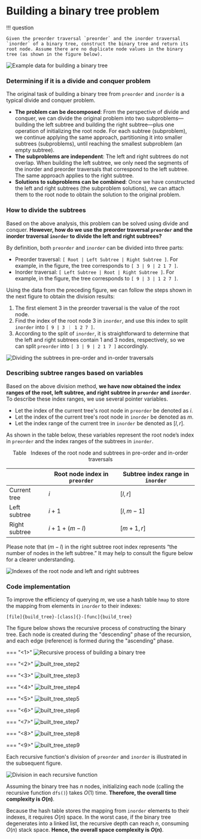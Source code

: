 # Building a binary tree problem

!!! question

    Given the preorder traversal `preorder` and the inorder traversal `inorder` of a binary tree, construct the binary tree and return its root node. Assume there are no duplicate node values in the binary tree (as shown in the figure below).

![Example data for building a binary tree](build_binary_tree_problem.assets/build_tree_example.png)

### Determining if it is a divide and conquer problem

The original task of building a binary tree from `preorder` and `inorder` is a typical divide and conquer problem.

- **The problem can be decomposed**: From the perspective of divide and conquer, we can divide the original problem into two subproblems—building the left subtree and building the right subtree—plus one operation of initializing the root node. For each subtree (subproblem), we continue applying the same approach, partitioning it into smaller subtrees (subproblems), until reaching the smallest subproblem (an empty subtree).
- **The subproblems are independent**: The left and right subtrees do not overlap. When building the left subtree, we only need the segments of the inorder and preorder traversals that correspond to the left subtree. The same approach applies to the right subtree.
- **Solutions to subproblems can be combined**: Once we have constructed the left and right subtrees (the subproblem solutions), we can attach them to the root node to obtain the solution to the original problem.

### How to divide the subtrees

Based on the above analysis, this problem can be solved using divide and conquer. **However, how do we use the preorder traversal `preorder` and the inorder traversal `inorder` to divide the left and right subtrees?**

By definition, both `preorder` and `inorder` can be divided into three parts:

- Preorder traversal: `[ Root | Left Subtree | Right Subtree ]`. For example, in the figure, the tree corresponds to `[ 3 | 9 | 2 1 7 ]`.
- Inorder traversal: `[ Left Subtree | Root | Right Subtree ]`. For example, in the figure, the tree corresponds to `[ 9 | 3 | 1 2 7 ]`.

Using the data from the preceding figure, we can follow the steps shown in the next figure to obtain the division results:

1. The first element 3 in the preorder traversal is the value of the root node.
2. Find the index of the root node 3 in `inorder`, and use this index to split `inorder` into `[ 9 | 3 ｜ 1 2 7 ]`.
3. According to the split of `inorder`, it is straightforward to determine that the left and right subtrees contain 1 and 3 nodes, respectively, so we can split `preorder` into `[ 3 | 9 | 2 1 7 ]` accordingly.

![Dividing the subtrees in pre-order and in-order traversals](build_binary_tree_problem.assets/build_tree_preorder_inorder_division.png)

### Describing subtree ranges based on variables

Based on the above division method, **we have now obtained the index ranges of the root, left subtree, and right subtree in `preorder` and `inorder`**. To describe these index ranges, we use several pointer variables.

- Let the index of the current tree's root node in `preorder` be denoted as $i$.
- Let the index of the current tree's root node in `inorder` be denoted as $m$.
- Let the index range of the current tree in `inorder` be denoted as $[l, r]$.

As shown in the table below, these variables represent the root node’s index in `preorder` and the index ranges of the subtrees in `inorder`.

<p align="center"> Table <id> &nbsp; Indexes of the root node and subtrees in pre-order and in-order traversals </p>

|               | Root node index in `preorder` | Subtree index range in `inorder`    |
| ------------- | ----------------------------- | ----------------------------------- |
| Current tree  | $i$                           | $[l, r]$                            |
| Left subtree  | $i + 1$                       | $[l, m-1]$                          |
| Right subtree | $i + 1 + (m - l)$             | $[m+1, r]$                          |

Please note that $(m-l)$ in the right subtree root index represents “the number of nodes in the left subtree.” It may help to consult the figure below for a clearer understanding.

![Indexes of the root node and left and right subtrees](build_binary_tree_problem.assets/build_tree_division_pointers.png)

### Code implementation

To improve the efficiency of querying $m$, we use a hash table `hmap` to store the mapping from elements in `inorder` to their indexes:

```src
[file]{build_tree}-[class]{}-[func]{build_tree}
```

The figure below shows the recursive process of constructing the binary tree. Each node is created during the "descending" phase of the recursion, and each edge (reference) is formed during the "ascending" phase.

=== "<1>"
    ![Recursive process of building a binary tree](build_binary_tree_problem.assets/built_tree_step1.png)

=== "<2>"
    ![built_tree_step2](build_binary_tree_problem.assets/built_tree_step2.png)

=== "<3>"
    ![built_tree_step3](build_binary_tree_problem.assets/built_tree_step3.png)

=== "<4>"
    ![built_tree_step4](build_binary_tree_problem.assets/built_tree_step4.png)

=== "<5>"
    ![built_tree_step5](build_binary_tree_problem.assets/built_tree_step5.png)

=== "<6>"
    ![built_tree_step6](build_binary_tree_problem.assets/built_tree_step6.png)

=== "<7>"
    ![built_tree_step7](build_binary_tree_problem.assets/built_tree_step7.png)

=== "<8>"
    ![built_tree_step8](build_binary_tree_problem.assets/built_tree_step8.png)

=== "<9>"
    ![built_tree_step9](build_binary_tree_problem.assets/built_tree_step9.png)

Each recursive function's division of `preorder` and `inorder` is illustrated in the subsequent figure.

![Division in each recursive function](build_binary_tree_problem.assets/built_tree_overall.png)

Assuming the binary tree has $n$ nodes, initializing each node (calling the recursive function `dfs()`) takes $O(1)$ time. **Therefore, the overall time complexity is $O(n)$**.

Because the hash table stores the mapping from `inorder` elements to their indexes, it requires $O(n)$ space. In the worst case, if the binary tree degenerates into a linked list, the recursive depth can reach $n$, consuming $O(n)$ stack space. **Hence, the overall space complexity is $O(n)$**.
